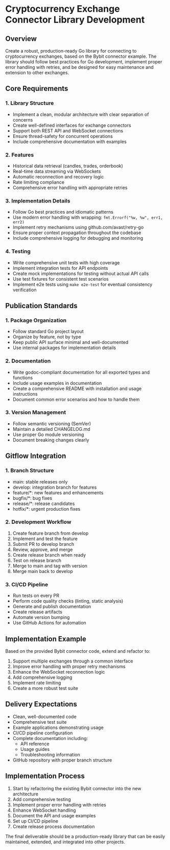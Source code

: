 # Cryptocurrency Exchange Connector Library Development

## Overview
Create a robust, production-ready Go library for connecting to cryptocurrency exchanges, based on the Bybit connector example. The library should follow best practices for Go development, implement proper error handling with retries, and be designed for easy maintenance and extension to other exchanges.

## Core Requirements

### 1. Library Structure
- Implement a clean, modular architecture with clear separation of concerns
- Create well-defined interfaces for exchange connectors
- Support both REST API and WebSocket connections
- Ensure thread-safety for concurrent operations
- Include comprehensive documentation with examples

### 2. Features
- Historical data retrieval (candles, trades, orderbook)
- Real-time data streaming via WebSockets
- Automatic reconnection and recovery logic
- Rate limiting compliance
- Comprehensive error handling with appropriate retries

### 3. Implementation Details
- Follow Go best practices and idiomatic patterns
- Use modern error handling with wrapping: `fmt.Errorf("%w, %w", err1, err2)`
- Implement retry mechanisms using github.com/avast/retry-go
- Ensure proper context propagation throughout the codebase
- Include comprehensive logging for debugging and monitoring

### 4. Testing
- Write comprehensive unit tests with high coverage
- Implement integration tests for API endpoints
- Create mock implementations for testing without actual API calls
- Use test fixtures for consistent test scenarios
- Implement e2e tests using `make e2e-test` for eventual consistency verification

## Publication Standards

### 1. Package Organization
- Follow standard Go project layout
- Organize by feature, not by type
- Keep public API surface minimal and well-documented
- Use internal packages for implementation details

### 2. Documentation
- Write godoc-compliant documentation for all exported types and functions
- Include usage examples in documentation
- Create a comprehensive README with installation and usage instructions
- Document common error scenarios and how to handle them

### 3. Version Management
- Follow semantic versioning (SemVer)
- Maintain a detailed CHANGELOG.md
- Use proper Go module versioning
- Document breaking changes clearly

## Gitflow Integration

### 1. Branch Structure
- main: stable releases only
- develop: integration branch for features
- feature/*: new features and enhancements
- bugfix/*: bug fixes
- release/*: release candidates
- hotfix/*: urgent production fixes

### 2. Development Workflow
1. Create feature branch from develop
2. Implement and test the feature
3. Submit PR to develop branch
4. Review, approve, and merge
5. Create release branch when ready
6. Test on release branch
7. Merge to main and tag with version
8. Merge main back to develop

### 3. CI/CD Pipeline
- Run tests on every PR
- Perform code quality checks (linting, static analysis)
- Generate and publish documentation
- Create release artifacts
- Automate version bumping
- Use GitHub Actions for automation

## Implementation Example

Based on the provided Bybit connector code, extend and refactor to:

1. Support multiple exchanges through a common interface
2. Improve error handling with proper retry mechanisms
3. Enhance the WebSocket reconnection logic
4. Add comprehensive logging
5. Implement rate limiting
6. Create a more robust test suite

## Delivery Expectations

- Clean, well-documented code
- Comprehensive test suite
- Example applications demonstrating usage
- CI/CD pipeline configuration
- Complete documentation including:
  - API reference
  - Usage guides
  - Troubleshooting information
- GitHub repository with proper branch structure

## Implementation Process

1. Start by refactoring the existing Bybit connector into the new architecture
2. Add comprehensive testing
3. Implement proper error handling with retries
4. Enhance WebSocket handling
5. Document the API and usage examples
6. Set up CI/CD pipeline
7. Create release process documentation

The final deliverable should be a production-ready library that can be easily maintained, extended, and integrated into other projects. 